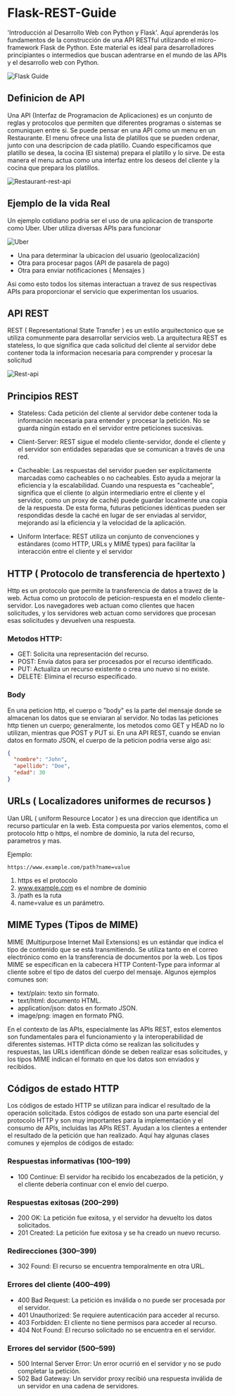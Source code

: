 # Flask-REST-Guide
 'Introducción al Desarrollo Web con Python y Flask'. Aquí aprenderás los fundamentos de la construcción de una API RESTful utilizando el micro-framework Flask de Python. Este material es ideal para desarrolladores principiantes o intermedios que buscan adentrarse en el mundo de las APIs y el desarrollo web con Python.

![Flask Guide](/images/flask-libraries.jpg)

## Definicion de API

Una API (Interfaz de Programacion de Aplicaciones) es un conjunto de reglas y protocolos que permiten que diferentes programas o sistemas se comuniquen entre si. 
Se puede pensar en una API como un menu en un Restaurante. El menu ofrece una lista de platillos que se pueden ordenar, junto con una descripcion de cada platillo. Cuando especificamos que platillo se desea, la cocina (El sistema) prepara el platillo y lo sirve. De esta manera el menu actua como una interfaz entre los deseos del cliente y la cocina
que prepara los platillos.

![Restaurant-rest-api](/images/rest-api-restaurant.jpg)

## Ejemplo de la vida Real

Un ejemplo cotidiano podria ser el uso de una aplicacion de transporte como Uber. Uber utiliza diversas APIs para funcionar

![Uber](/images/uber-rest-api.jpg)

* Una para determinar la ubicacion del usuario (geolocalización) 
* Otra para procesar pagos (API de pasarela de pago)
* Otra para enviar notificaciones ( Mensajes )

Asi como esto todos los sitemas interactuan a travez de sus respectivas APIs para proporcionar el servicio que experimentan los usuarios. 

## API REST

REST ( Representational State Transfer ) es un estilo arquitectonico que se utiliza comunmente para desarrollar servicios web. La arquitectura REST es 
stateless, lo que significa que cada solicitud del cliente al servidor debe contener toda la informacion necesaria para comprender y procesar la solicitud 

![Rest-api](/images/rest-api-working.jpg)

## Principios REST

* Stateless: Cada petición del cliente al servidor debe contener toda la información necesaria para entender y procesar la petición. No se guarda ningún estado en el servidor entre peticiones sucesivas.

* Client-Server: REST sigue el modelo cliente-servidor, donde el cliente y el servidor son entidades separadas que se comunican a través de una red.

* Cacheable: Las respuestas del servidor pueden ser explícitamente marcadas como cacheables o no cacheables. Esto ayuda a mejorar la eficiencia y la escalabilidad. Cuando una respuesta es "cacheable", significa que el cliente (o algún intermediario entre el cliente y el servidor, como un proxy de caché) puede guardar localmente una copia de la respuesta. De esta forma, futuras peticiones idénticas pueden ser respondidas desde la caché en lugar de ser enviadas al servidor, mejorando así la eficiencia y la velocidad de la aplicación.

* Uniform Interface: REST utiliza un conjunto de convenciones y estándares (como HTTP, URLs y MIME types) para facilitar la interacción entre el cliente y el servidor

## HTTP ( Protocolo de transferencia de hpertexto )

Http es un protocolo que permite la transferencia de datos a travez de la web. Actua como un protocolo de peticion-respuesta en el modelo cliente-servidor. Los navegadores web actuan como clientes que hacen solicitudes, y los servidores web actuan como servidores que procesan esas solicitudes y devuelven una respuesta. 

### Metodos HTTP:

* GET: Solicita una representación del recurso.
* POST: Envía datos para ser procesados por el recurso identificado.
* PUT: Actualiza un recurso existente o crea uno nuevo si no existe.
* DELETE: Elimina el recurso especificado.

### Body 

En una peticion http, el cuerpo o "body" es la parte del mensaje donde se almacenan los datos que se enviaran al servidor. No todas las peticiones http tienen un cuerpo; generalmente, los metodos como GET y HEAD no lo utilizan, mientras que POST y PUT si. En una API REST, cuando se envian datos en formato JSON, el cuerpo de la peticion podria verse algo asi:

```json
{
  "nombre": "John",
  "apellido": "Doe",
  "edad": 30
}

```

## URLs ( Localizadores uniformes de recursos )

Uan URL ( uniform Resource Locator ) es una direccion que identifica un recurso particular en la web. Esta compuesta por varios elementos, como el protocolo http o https, el nombre de dominio, la ruta del recurso, parametros y mas. 

Ejemplo:

```
https://www.example.com/path?name=value

```

1. https es el protocolo
2. www.example.com es el nombre de dominio
3. /path es la ruta
4. name=value es un parámetro.

## MIME Types (Tipos de MIME)

MIME (Multipurpose Internet Mail Extensions) es un estándar que indica el tipo de contenido que se está transmitiendo. Se utiliza tanto en el correo electrónico como en la transferencia de documentos por la web. Los tipos MIME se especifican en la cabecera HTTP Content-Type para informar al cliente sobre el tipo de datos del cuerpo del mensaje. Algunos ejemplos comunes son:

* text/plain: texto sin formato.
* text/html: documento HTML.
* application/json: datos en formato JSON.
* image/png: imagen en formato PNG.

En el contexto de las APIs, especialmente las APIs REST, estos elementos son fundamentales para el funcionamiento y la interoperabilidad de diferentes sistemas. HTTP dicta cómo se realizan las solicitudes y respuestas, las URLs identifican dónde se deben realizar esas solicitudes, y los tipos MIME indican el formato en que los datos son enviados y recibidos.

## Códigos de estado HTTP

Los códigos de estado HTTP se utilizan para indicar el resultado de la operación solicitada. Estos códigos de estado son una parte esencial del protocolo HTTP y son muy importantes para la implementación y el consumo de APIs, incluidas las APIs REST. Ayudan a los clientes a entender el resultado de la petición que han realizado. Aquí hay algunas clases comunes y ejemplos de códigos de estado:

### Respuestas informativas (100–199)

* 100 Continue: El servidor ha recibido los encabezados de la petición, y el cliente debería continuar con el envío del cuerpo.

### Respuestas exitosas (200–299)
 
* 200 OK: La petición fue exitosa, y el servidor ha devuelto los datos solicitados.
* 201 Created: La petición fue exitosa y se ha creado un nuevo recurso.

### Redirecciones (300–399)

* 302 Found: El recurso se encuentra temporalmente en otra URL.

### Errores del cliente (400–499)

* 400 Bad Request: La petición es inválida o no puede ser procesada por el servidor.
* 401 Unauthorized: Se requiere autenticación para acceder al recurso.
* 403 Forbidden: El cliente no tiene permisos para acceder al recurso.
* 404 Not Found: El recurso solicitado no se encuentra en el servidor.

### Errores del servidor (500–599)

* 500 Internal Server Error: Un error ocurrió en el servidor y no se pudo completar la petición.
* 502 Bad Gateway: Un servidor proxy recibió una respuesta inválida de un servidor en una cadena de servidores.
